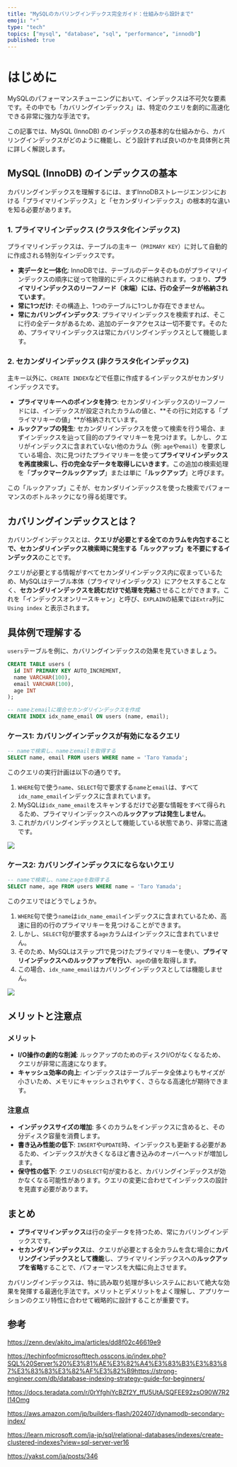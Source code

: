 ```yaml
---
title: "MySQLのカバリングインデックス完全ガイド：仕組みから設計まで"
emoji: "⚡"
type: "tech"
topics: ["mysql", "database", "sql", "performance", "innodb"]
published: true
---
```


# はじめに
MySQLのパフォーマンスチューニングにおいて、インデックスは不可欠な要素です。その中でも「カバリングインデックス」は、特定のクエリを劇的に高速化できる非常に強力な手法です。

この記事では、MySQL (InnoDB) のインデックスの基本的な仕組みから、カバリングインデックスがどのように機能し、どう設計すれば良いのかを具体例と共に詳しく解説します。

## MySQL (InnoDB) のインデックスの基本
カバリングインデックスを理解するには、まずInnoDBストレージエンジンにおける「プライマリインデックス」と「セカンダリインデックス」の根本的な違いを知る必要があります。

### 1. プライマリインデックス (クラスタ化インデックス)
プライマリインデックスは、テーブルの主キー（`PRIMARY KEY`）に対して自動的に作成される特別なインデックスです。

- **実データと一体化**: InnoDBでは、テーブルのデータそのものがプライマリインデックスの順序に従って物理的にディスクに格納されます。つまり、**プライマリインデックスのリーフノード（末端）には、行の全データが格納されています**。
- **常に1つだけ**: その構造上、1つのテーブルに1つしか存在できません。
- **常にカバリングインデックス**: プライマリインデックスを検索すれば、そこに行の全データがあるため、追加のデータアクセスは一切不要です。そのため、プライマリインデックスは常にカバリングインデックスとして機能します。

### 2. セカンダリインデックス (非クラスタ化インデックス)
主キー以外に、`CREATE INDEX`などで任意に作成するインデックスがセカンダリインデックスです。

- **プライマリキーへのポインタを持つ**: セカンダリインデックスのリーフノードには、インデックスが設定されたカラムの値と、**その行に対応する「プライマリキーの値」**が格納されています。
- **ルックアップの発生**: セカンダリインデックスを使って検索を行う場合、まずインデックスを辿って目的のプライマリキーを見つけます。しかし、クエリがインデックスに含まれていない他のカラム（例: `age`や`email`）を要求している場合、次に見つけたプライマリキーを使って**プライマリインデックスを再度検索し、行の完全なデータを取得しにいきます**。この追加の検索処理を「**ブックマークルックアップ**」または単に「**ルックアップ**」と呼びます。

この「ルックアップ」こそが、セカンダリインデックスを使った検索でパフォーマンスのボトルネックになり得る処理です。

## カバリングインデックスとは？
カバリングインデックスとは、**クエリが必要とする全てのカラムを内包することで、セカンダリインデックス検索時に発生する「ルックアップ」を不要にするインデックス**のことです。

クエリが必要とする情報がすべてセカンダリインデックス内に収まっているため、MySQLはテーブル本体（プライマリインデックス）にアクセスすることなく、**セカンダリインデックスを読むだけで処理を完結**させることができます。これを「インデックスオンリースキャン」と呼び、`EXPLAIN`の結果では`Extra`列に `Using index` と表示されます。

## 具体例で理解する
`users`テーブルを例に、カバリングインデックスの効果を見ていきましょう。

```sql
CREATE TABLE users (
  id INT PRIMARY KEY AUTO_INCREMENT,
  name VARCHAR(100),
  email VARCHAR(100),
  age INT
);

-- nameとemailに複合セカンダリインデックスを作成
CREATE INDEX idx_name_email ON users (name, email);
```

### ケース1: カバリングインデックスが有効になるクエリ

```sql
-- nameで検索し、nameとemailを取得する
SELECT name, email FROM users WHERE name = 'Taro Yamada';
```

このクエリの実行計画は以下の通りです。
1. `WHERE`句で使う`name`、`SELECT`句で要求する`name`と`email`は、すべて`idx_name_email`インデックスに含まれています。
2. MySQLは`idx_name_email`をスキャンするだけで必要な情報をすべて得られるため、プライマリインデックスへの**ルックアップは発生しません**。
3. これがカバリングインデックスとして機能している状態であり、非常に高速です。

![](https://storage.googleapis.com/zenn-user-upload/28c70253f77d-20250713.png)

### ケース2: カバリングインデックスにならないクエリ

```sql
-- nameで検索し、nameとageを取得する
SELECT name, age FROM users WHERE name = 'Taro Yamada';
```

このクエリではどうでしょうか。
1. `WHERE`句で使う`name`は`idx_name_email`インデックスに含まれているため、高速に目的の行のプライマリキーを見つけることができます。
2. しかし、`SELECT`句が要求する`age`カラムはインデックスに含まれていません。
3. そのため、MySQLはステップ1で見つけたプライマリキーを使い、**プライマリインデックスへのルックアップを行い**、`age`の値を取得します。
4. この場合、`idx_name_email`はカバリングインデックスとしては機能しません。

![](https://storage.googleapis.com/zenn-user-upload/3280544fb012-20250713.png)

## メリットと注意点

### メリット
- **I/O操作の劇的な削減**: ルックアップのためのディスクI/Oがなくなるため、クエリが非常に高速になります。
- **キャッシュ効率の向上**: インデックスはテーブルデータ全体よりもサイズが小さいため、メモリにキャッシュされやすく、さらなる高速化が期待できます。

### 注意点
- **インデックスサイズの増加**: 多くのカラムをインデックスに含めると、その分ディスク容量を消費します。
- **書き込み性能の低下**: `INSERT`や`UPDATE`時、インデックスも更新する必要があるため、インデックスが大きくなるほど書き込みのオーバーヘッドが増加します。
- **保守性の低下**: クエリの`SELECT`句が変わると、カバリングインデックスが効かなくなる可能性があります。クエリの変更に合わせてインデックスの設計を見直す必要があります。

## まとめ
- **プライマリインデックス**は行の全データを持つため、常にカバリングインデックスです。
- **セカンダリインデックス**は、クエリが必要とする全カラムを含む場合に**カバリングインデックスとして機能**し、プライマリインデックスへの**ルックアップを省略**することで、パフォーマンスを大幅に向上させます。

カバリングインデックスは、特に読み取り処理が多いシステムにおいて絶大な効果を発揮する最適化手法です。メリットとデメリットをよく理解し、アプリケーションのクエリ特性に合わせて戦略的に設計することが重要です。

## 参考

https://zenn.dev/akito_ima/articles/dd8f02c46619e9

https://techinfoofmicrosofttech.osscons.jp/index.php?SQL%20Server%20%E3%81%AE%E3%82%A4%E3%83%B3%E3%83%87%E3%83%83%E3%82%AF%E3%82%B9https://strong-engineer.com/db/database-indexing-strategy-guide-for-beginners/

https://docs.teradata.com/r/0rYfghiYcBZf2Y_ffU5UtA/SQFEE92zsO90W7R2I14Omg

https://aws.amazon.com/jp/builders-flash/202407/dynamodb-secondary-index/

https://learn.microsoft.com/ja-jp/sql/relational-databases/indexes/create-clustered-indexes?view=sql-server-ver16

https://yakst.com/ja/posts/346
